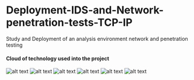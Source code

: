 Deployment-IDS-and-Network-penetration-tests-TCP-IP
====================================================

Study and Deployment of an analysis environment network and penetration testing

#### Cloud of technology used into the project
![alt text](http://static.tenable.com/oldsite/blog/img/6a00d8345495f669e20133f445cc65970b "screen 1") ![alt text](http://blog.nicolargo.com/wp-content/uploads/2011/05/wireshark.png "screen 1") 
![alt text](http://upload.wikimedia.org/wikipedia/commons/0/09/Backtrack_logo.png "screen 1") ![alt text](http://www.aircrack-ng.org/resources/aircrack-ng-new-logo.jpg "screen 1") ![alt text](http://pi314159.files.wordpress.com/2011/03/latex1.png "screen 1") ![alt text](http://img.over-blog-kiwi.com/1/06/99/87/20140611/ob_99d6dd_mundo-tcp-ip.png "screen 1") 
